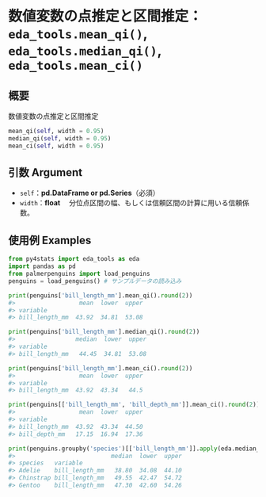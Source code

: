 # 数値変数の点推定と区間推定：`eda_tools.mean_qi()`, `eda_tools.median_qi()`, `eda_tools.mean_ci()`

## 概要

数値変数の点推定と区間推定

```python
mean_qi(self, width = 0.95)
median_qi(self, width = 0.95)
mean_ci(self, width = 0.95)
```

## 引数 Argument

- `self`：**pd.DataFrame or pd.Series**（必須）
- `width`：**float**
　分位点区間の幅、もしくは信頼区間の計算に用いる信頼係数。

## 使用例 Examples

```python
from py4stats import eda_tools as eda
import pandas as pd
from palmerpenguins import load_penguins
penguins = load_penguins() # サンプルデータの読み込み

print(penguins['bill_length_mm'].mean_qi().round(2))
#>                  mean  lower  upper
#> variable                           
#> bill_length_mm  43.92  34.81  53.08

print(penguins['bill_length_mm'].median_qi().round(2))
#>                 median  lower  upper
#> variable                            
#> bill_length_mm   44.45  34.81  53.08

print(penguins['bill_length_mm'].mean_ci().round(2))
#>                  mean  lower  upper
#> variable                           
#> bill_length_mm  43.92  43.34   44.5

print(penguins[['bill_length_mm', 'bill_depth_mm']].mean_ci().round(2))
#>                  mean  lower  upper
#> variable                           
#> bill_length_mm  43.92  43.34  44.50
#> bill_depth_mm   17.15  16.94  17.36

print(penguins.groupby('species')[['bill_length_mm']].apply(eda.median_qi).round(2))
#>                           median  lower  upper
#> species   variable                            
#> Adelie    bill_length_mm   38.80  34.08  44.10
#> Chinstrap bill_length_mm   49.55  42.47  54.72
#> Gentoo    bill_length_mm   47.30  42.60  54.26
```
